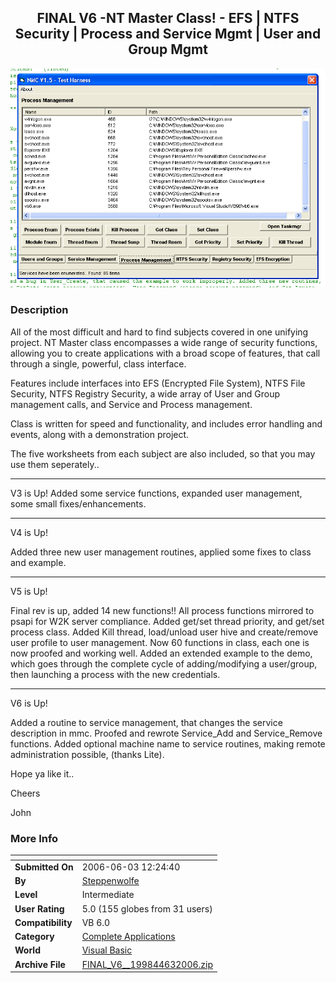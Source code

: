 ﻿<div align="center">

## FINAL V6  \-NT Master Class\!  \-  EFS \| NTFS Security \| Process and Service Mgmt \| User and Group Mgmt

<img src="PIC2006429227395779.gif">
</div>

### Description

All of the most difficult and hard to find subjects covered in one unifying project. NT Master class encompasses a wide range of security functions, allowing you to create applications with a broad scope of features, that call through a single, powerful, class interface.

Features include interfaces into EFS (Encrypted File System), NTFS File Security, NTFS Registry Security, a wide array of User and Group management calls, and Service and Process management.

Class is written for speed and functionality, and includes error handling and events, along with a demonstration project.

The five worksheets from each subject are also included, so that you may use them seperately..

----

V3 is Up! Added some service functions, expanded user management, some small fixes/enhancements.

----

V4 is Up!

Added three new user management routines, applied some fixes to class and example.

----

V5 is Up!

Final rev is up, added 14 new functions!! All process functions mirrored to psapi for W2K server compliance. Added get/set thread priority, and get/set process class. Added Kill thread, load/unload user hive and create/remove user profile to user management. Now 60 functions in class, each one is now proofed and working well. Added an extended example to the demo, which goes through the complete cycle of adding/modifying a user/group, then launching a process with the new credentials.

----

V6 is Up!

Added a routine to service management, that changes the service description in mmc. Proofed and rewrote Service_Add and Service_Remove functions. Added optional machine name to service routines, making remote administration possible, (thanks Lite).

Hope ya like it..

Cheers

John
 
### More Info
 


<span>             |<span>
---                |---
**Submitted On**   |2006-06-03 12:24:40
**By**             |[Steppenwolfe](https://github.com/Planet-Source-Code/PSCIndex/blob/master/ByAuthor/steppenwolfe.md)
**Level**          |Intermediate
**User Rating**    |5.0 (155 globes from 31 users)
**Compatibility**  |VB 6\.0
**Category**       |[Complete Applications](https://github.com/Planet-Source-Code/PSCIndex/blob/master/ByCategory/complete-applications__1-27.md)
**World**          |[Visual Basic](https://github.com/Planet-Source-Code/PSCIndex/blob/master/ByWorld/visual-basic.md)
**Archive File**   |[FINAL\_V6\_\_199844632006\.zip](https://github.com/Planet-Source-Code/steppenwolfe-final-v6-nt-master-class-efs-ntfs-security-process-and-service-mgmt-user-and-__1-65030/archive/master.zip)








